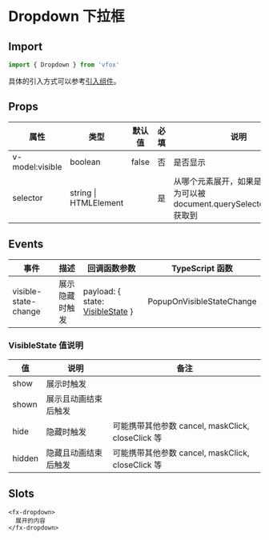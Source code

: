 # Dropdown 下拉框

## Import

```JavaScript
import { Dropdown } from 'vfox'
```

具体的引入方式可以参考[引入组件](../guide/import.md)。

## Props

| 属性            | 类型                  | 默认值 | 必填 | 说明                                                                              |
| --------------- | --------------------- | ------ | ---- | --------------------------------------------------------------------------------- |
| v-model:visible | boolean               | false  | 否   | 是否显示                                                                          |
| selector        | string \| HTMLElement |        | 是   | 从哪个元素展开，如果是 string，则为可以被 document.querySelector(selector) 获取到 |

## Events

| 事件                 | 描述           | 回调函数参数                                                          | TypeScript 函数           |
| -------------------- | -------------- | --------------------------------------------------------------------- | ------------------------- |
| visible-state-change | 展示隐藏时触发 | payload: { state: [VisibleState](./Dropdown.md#visiblestate-值说明) } | PopupOnVisibleStateChange |

### VisibleState 值说明

| 值     | 说明                 | 备注                                              |
| ------ | -------------------- | ------------------------------------------------- |
| show   | 展示时触发           |                                                   |
| shown  | 展示且动画结束后触发 |                                                   |
| hide   | 隐藏时触发           | 可能携带其他参数 cancel, maskClick, closeClick 等 |
| hidden | 隐藏且动画结束后触发 | 可能携带其他参数 cancel, maskClick, closeClick 等 |

## Slots

```Vue
<fx-dropdown>
  展开的内容
</fx-dropdown>
```
